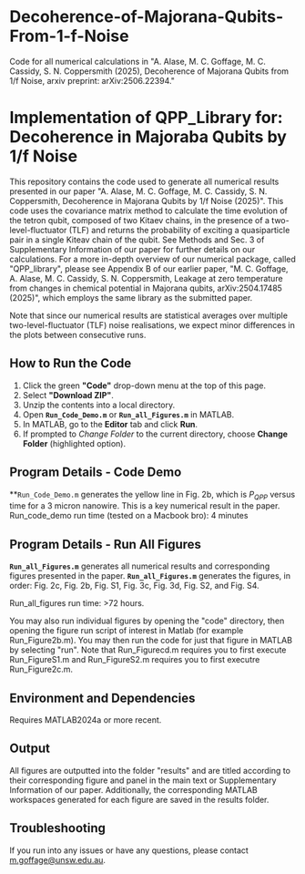 # Decoherence-of-Majorana-Qubits-From-1-f-Noise
Code for all numerical calculations in "A. Alase, M. C. Goffage, M. C. Cassidy, S. N. Coppersmith (2025), Decoherence of Majorana Qubits from 1/f Noise, arxiv preprint: 	arXiv:2506.22394."
# Implementation of QPP_Library for: Decoherence in Majoraba Qubits by 1/f Noise

This repository contains the code used to generate all numerical results presented in our paper "A. Alase, M. C. Goffage, M. C. Cassidy, S. N. Coppersmith, Decoherence in Majorana Qubits by 1/f Noise (2025)". This code uses the covariance matrix method to calculate the time evolution of the tetron qubit, composed of two Kitaev chains, in the presence of a two-level-fluctuator (TLF) and returns the probability of exciting a quasiparticle pair in a single Kiteav chain of the qubit. See Methods and Sec. 3 of Supplementary Information of our paper for further details on our calculations. For a more in-depth overview of our numerical package, called "QPP_library", please see Appendix B of our earlier paper, "M. C. Goffage, A. Alase, M. C. Cassidy, S. N. Coppersmith, Leakage at zero temperature from changes in chemical potential in Majorana qubits, arXiv:2504.17485 (2025)", which employs the same library as the submitted paper. 

Note that since our numerical results are statistical averages over multiple two-level-fluctuator (TLF) noise realisations, we expect minor differences in the plots between consecutive runs. 

## How to Run the Code
1. Click the green **"Code"** drop-down menu at the top of this page.  
2. Select **"Download ZIP"**.  
3. Unzip the contents into a local directory.  
4. Open **`Run_Code_Demo.m`** or **`Run_all_Figures.m`** in MATLAB.  
5. In MATLAB, go to the **Editor** tab and click **Run**.  
6. If prompted to *Change Folder* to the current directory, choose **Change Folder** (highlighted option).  

## Program Details - Code Demo
**`Run_Code_Demo.m` generates the yellow line in Fig. 2b, which is $P_{QPP}$ versus time for a 3 micron nanowire. This is a key numerical result in the paper. 
Run_code_demo run time (tested on a Macbook bro): 4 minutes

## Program Details - Run All Figures
**`Run_all_Figures.m`** generates all numerical results and corresponding figures presented in the paper. **`Run_all_Figures.m`** generates the figures, in order: Fig. 2c, Fig. 2b, Fig. S1, Fig. 3c, Fig. 3d, Fig. S2, and Fig. S4. 

Run_all_figures run time: >72 hours. 

You may also run individual figures by opening the "code" directory, then opening the figure run script of interest in Matlab (for example Run_Figure2b.m). You may then run the code for just that figure in MATLAB by selecting "run". Note that Run_Figurecd.m requires you to first execute Run_FigureS1.m and Run_FigureS2.m requires you to first executre Run_Figure2c.m. 

## Environment and Dependencies

Requires MATLAB2024a or more recent. 

## Output
All figures are outputted into the folder "results" and are titled according to their corresponding figure and panel in the main text or Supplementary Information of our paper. Additionally, the corresponding MATLAB workspaces generated for each figure are saved in the results folder. 

## Troubleshooting

If you run into any issues or have any questions, please contact m.goffage@unsw.edu.au. 
